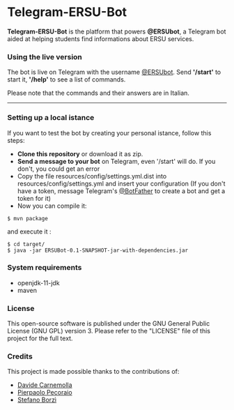 # Telegram-ERSU-Bot

**Telegram-ERSU-Bot** is the platform that powers **@ERSUbot**, a Telegram bot aided at helping students find informations about ERSU services.

### Using the live version
The bot is live on Telegram with the username [@ERSUbot](https://telegram.me/ERSUbot).
Send **'/start'** to start it, **'/help'** to see a list of commands.

Please note that the commands and their answers are in Italian.

---

### Setting up a local istance
If you want to test the bot by creating your personal istance, follow this steps:
* **Clone this repository** or download it as zip.
* **Send a message to your bot** on Telegram, even '/start' will do. If you don't, you could get an error
* Copy the file resources/config/settings.yml.dist into resources/config/settings.yml and insert your configuration (If you don't have a token, message Telegram's [@BotFather](http://telegram.me/Botfather) to create a bot and get a token for it)
* Now you can compile it:
```
$ mvn package
```
and execute it :
```
$ cd target/
$ java -jar ERSUBot-0.1-SNAPSHOT-jar-with-dependencies.jar
```


### System requirements

- openjdk-11-jdk
- maven


### License
This open-source software is published under the GNU General Public License (GNU GPL) version 3. Please refer to the "LICENSE" file of this project for the full text.

### Credits
This project is made possible thanks to the contributions of:

- [Davide Carnemolla](https://github.com/daxcpp)
- [Pierpaolo Pecoraio](https://github.com/Pierpaolo791)
- [Stefano Borzì](https://github.com/Helias)




